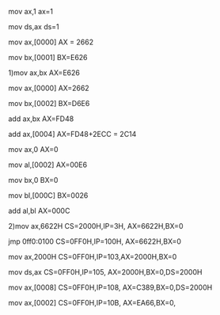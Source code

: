 mov ax,1  ax=1

mov ds,ax ds=1

mov ax,[0000]	AX = 2662

mov bx,[0001]	BX=E626

1)mov ax,bx			AX=E626

mov ax,[0000]	AX=2662

mov bx,[0002]	BX=D6E6

add ax,bx			AX=FD48

add ax,[0004]	AX=FD48+2ECC = 2C14

mov ax,0		AX=0

mov al,[0002]	AX=00E6

mov bx,0		BX=0

mov bl,[000C]	BX=0026

add al,bl		AX=000C



2)mov ax,6622H CS=2000H,IP=3H, AX=6622H,BX=0

jmp 0ff0:0100 CS=0FF0H,IP=100H, AX=6622H,BX=0

mov ax,2000H  CS=0FF0H,IP=103,AX=2000H,BX=0

mov ds,ax	CS=0FF0H,IP=105,	AX=2000H,BX=0,DS=2000H

mov ax,[0008]	CS=0FF0H,IP=108, AX=C389,BX=0,DS=2000H

mov ax,[0002]	CS=0FF0H,IP=10B, AX=EA66,BX=0,